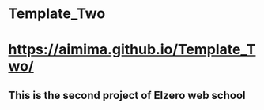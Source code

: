 # Template_Two


# https://aimima.github.io/Template_Two/


## This is the second project of Elzero web school
